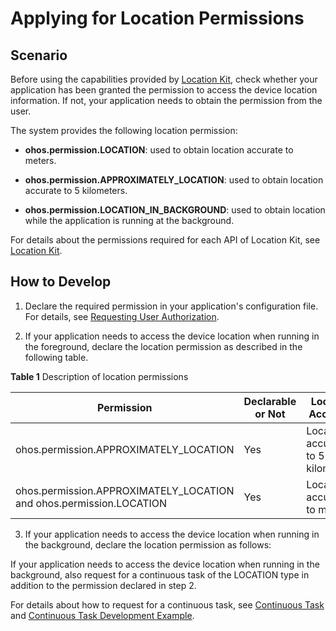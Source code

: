 # Applying for Location Permissions

## Scenario

Before using the capabilities provided by [Location Kit](../../reference/apis-location-kit/js-apis-geoLocationManager.md), check whether your application has been granted the permission to access the device location information. If not, your application needs to obtain the permission from the user.

The system provides the following location permission:

- **ohos.permission.LOCATION**: used to obtain location accurate to meters.

- **ohos.permission.APPROXIMATELY\_LOCATION**: used to obtain location accurate to 5 kilometers.

- **ohos.permission.LOCATION_IN_BACKGROUND**: used to obtain location while the application is running at the background.

For details about the permissions required for each API of Location Kit, see [Location Kit](../../reference/apis-location-kit/js-apis-geoLocationManager.md).

## How to Develop

1. Declare the required permission in your application's configuration file. For details, see [Requesting User Authorization](../../security/AccessToken/request-user-authorization.md).

2. If your application needs to access the device location when running in the foreground, declare the location permission as described in the following table.

**Table 1** Description of location permissions

| Permission| Declarable or Not| Location Accuracy|
| -------- | -------- | -------- |
| ohos.permission.APPROXIMATELY_LOCATION| Yes| Location accurate to 5 kilometers.|
| ohos.permission.APPROXIMATELY_LOCATION and ohos.permission.LOCATION| Yes| Location accurate to meters.|

3. If your application needs to access the device location when running in the background, declare the location permission as follows:

If your application needs to access the device location when running in the background, also request for a continuous task of the LOCATION type in addition to the permission declared in step 2.

For details about how to request for a continuous task, see [Continuous Task](../../task-management/continuous-task.md)<!--Del--> and [Continuous Task Development Example](../../performance/reasonable-running-backgroundTask.md#continuous-task)<!--DelEnd-->.


<!--RP1-->
<!--RP1End-->
